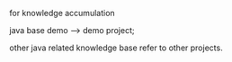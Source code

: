 for knowledge accumulation

java base demo --> demo project;

other java related knowledge base refer to other projects.
